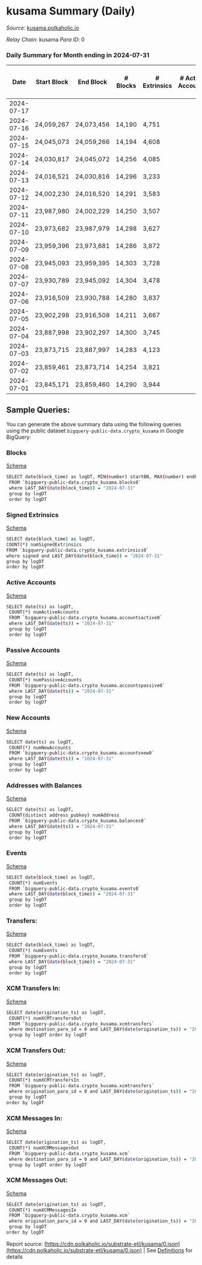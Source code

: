 # kusama Summary (Daily)

_Source_: [kusama.polkaholic.io](https://kusama.polkaholic.io)

*Relay Chain*: kusama
*Para ID*: 0



### Daily Summary for Month ending in 2024-07-31


| Date    | Start Block | End Block | # Blocks | # Extrinsics | # Active Accounts | # Passive Accounts | # New Accounts | # Addresses | # Events  | # Transfers ($USD) | # XCM Transfers In ($USD) | # XCM Transfers Out ($USD) | # XCM In | # XCM Out | Issues |
|---------|-------------|-----------|----------|--------------|-------------------|--------------------|----------------|-------------|-----------|--------------------|---------------------------|----------------------------|----------|-----------|--------|
| 2024-07-17 |  |  |  |  |  |  |  |  |  |   |   |   |  |  |  |
| 2024-07-16 | 24,059,267 | 24,073,456 | 14,190 | 4,751 |  |  |  | 323,683 | 795,713 | 1,178  |   |   |  |  |  |
| 2024-07-15 | 24,045,073 | 24,059,266 | 14,194 | 4,608 |  |  |  | 323,640 | 786,484 | 1,184  |   |   |  |  |  |
| 2024-07-14 | 24,030,817 | 24,045,072 | 14,256 | 4,085 |  |  |  | 323,595 | 765,528 | 1,063  |   |   |  |  |  |
| 2024-07-13 | 24,016,521 | 24,030,816 | 14,296 | 3,233 |  |  |  | 323,617 | 753,376 | 904  |   |   |  |  |  |
| 2024-07-12 | 24,002,230 | 24,016,520 | 14,291 | 3,583 |  |  |  | 323,585 | 772,870 | 971  |   |   |  |  |  |
| 2024-07-11 | 23,987,980 | 24,002,229 | 14,250 | 3,507 |  |  |  | 323,547 | 767,067 | 973  |   |   |  |  |  |
| 2024-07-10 | 23,973,682 | 23,987,979 | 14,298 | 3,627 |  |  |  | 323,500 | 760,333 | 1,132  |   |   |  |  |  |
| 2024-07-09 | 23,959,396 | 23,973,681 | 14,286 | 3,872 |  |  |  | 323,458 | 774,163 | 1,661  |   |   |  |  |  |
| 2024-07-08 | 23,945,093 | 23,959,395 | 14,303 | 3,728 |  |  |  | 323,330 | 783,313 | 1,028  |   |   |  |  |  |
| 2024-07-07 | 23,930,789 | 23,945,092 | 14,304 | 3,478 |  |  |  |  | 772,659 | 855  |   |   |  |  |  |
| 2024-07-06 | 23,916,509 | 23,930,788 | 14,280 | 3,837 |  |  |  |  | 780,594 | 974  |   |   |  |  |  |
| 2024-07-05 | 23,902,298 | 23,916,508 | 14,211 | 3,667 |  |  |  |  | 753,495 | 1,211  |   |   |  |  |  |
| 2024-07-04 | 23,887,998 | 23,902,297 | 14,300 | 3,745 |  |  |  |  | 766,310 | 1,114  |   |   |  |  |  |
| 2024-07-03 | 23,873,715 | 23,887,997 | 14,283 | 4,123 |  |  |  |  | 772,561 | 855  |   |   |  |  |  |
| 2024-07-02 | 23,859,461 | 23,873,714 | 14,254 | 3,821 |  |  |  |  | 761,167 | 1,312  |   |   |  |  |  |
| 2024-07-01 | 23,845,171 | 23,859,460 | 14,290 | 3,944 |  |  |  |  | 771,724 | 979  |   |   |  |  |  |

## Sample Queries:
You can generate the above summary data using the following queries using the public dataset `bigquery-public-data.crypto_kusama` in Google BigQuery:


### Blocks 

[Schema](https://github.com/colorfulnotion/substrate-etl/blob/main/schema/blocks.json)

```bash
SELECT date(block_time) as logDT, MIN(number) startBN, MAX(number) endBN, COUNT(*) numBlocks 
 FROM `bigquery-public-data.crypto_kusama.blocks0`  
 where LAST_DAY(date(block_time)) = "2024-07-31" 
 group by logDT 
 order by logDT
```

### Signed Extrinsics 

[Schema](https://github.com/colorfulnotion/substrate-etl/blob/main/schema/extrinsics.json)

```bash
SELECT date(block_time) as logDT, 
COUNT(*) numSignedExtrinsics 
FROM `bigquery-public-data.crypto_kusama.extrinsics0`  
where signed and LAST_DAY(date(block_time)) = "2024-07-31" 
group by logDT 
order by logDT
```

### Active Accounts 

[Schema](https://github.com/colorfulnotion/substrate-etl/blob/main/schema/accountsactive.json)

```bash
SELECT date(ts) as logDT, 
 COUNT(*) numActiveAccounts 
 FROM `bigquery-public-data.crypto_kusama.accountsactive0` 
 where LAST_DAY(date(ts)) = "2024-07-31" 
 group by logDT 
 order by logDT
```

### Passive Accounts 

[Schema](https://github.com/colorfulnotion/substrate-etl/blob/main/schema/accountspassive.json)

```bash
SELECT date(ts) as logDT, 
 COUNT(*) numPassiveAccounts 
 FROM `bigquery-public-data.crypto_kusama.accountspassive0` 
 where LAST_DAY(date(ts)) = "2024-07-31" 
 group by logDT 
 order by logDT
```

### New Accounts 

[Schema](https://github.com/colorfulnotion/substrate-etl/blob/main/schema/accountsnew.json)

```bash
SELECT date(ts) as logDT, 
 COUNT(*) numNewAccounts 
 FROM `bigquery-public-data.crypto_kusama.accountsnew0` 
 where LAST_DAY(date(ts)) = "2024-07-31" 
 group by logDT
 order by logDT
```

### Addresses with Balances 

[Schema](https://github.com/colorfulnotion/substrate-etl/blob/main/schema/balances.json)

```bash
SELECT date(ts) as logDT,
 COUNT(distinct address_pubkey) numAddress 
 FROM `bigquery-public-data.crypto_kusama.balances0` 
 where LAST_DAY(date(ts)) = "2024-07-31" 
 group by logDT 
 order by logDT
```

### Events 

[Schema](https://github.com/colorfulnotion/substrate-etl/blob/main/schema/events.json)

```bash
SELECT date(block_time) as logDT, 
 COUNT(*) numEvents 
 FROM `bigquery-public-data.crypto_kusama.events0` 
 where LAST_DAY(date(block_time)) = "2024-07-31" 
 group by logDT 
 order by logDT
```

### Transfers:

[Schema](https://github.com/colorfulnotion/substrate-etl/blob/main/schema/transfers.json)

```bash
SELECT date(block_time) as logDT, 
 COUNT(*) numEvents 
 FROM `bigquery-public-data.crypto_kusama.transfers0` 
 where LAST_DAY(date(block_time)) = "2024-07-31" 
 group by logDT 
 order by logDT
```

### XCM Transfers In: 

[Schema](https://github.com/colorfulnotion/substrate-etl/blob/main/schema/xcmtransfers.json)

```bash
SELECT date(origination_ts) as logDT, 
 COUNT(*) numXCMTransfersOut 
 FROM `bigquery-public-data.crypto_kusama.xcmtransfers` 
 where destination_para_id = 0 and LAST_DAY(date(origination_ts)) = "2024-07-31" 
 group by logDT order by logDT
```

### XCM Transfers Out: 

[Schema](https://github.com/colorfulnotion/substrate-etl/blob/main/schema/xcmtransfers.json)

```bash
SELECT date(origination_ts) as logDT, 
 COUNT(*) numXCMTransfersIn 
 FROM `bigquery-public-data.crypto_kusama.xcmtransfers` 
 where origination_para_id = 0 and LAST_DAY(date(origination_ts)) = "2024-07-31" 
 group by logDT 
order by logDT
```

### XCM Messages In: 

[Schema](https://github.com/colorfulnotion/substrate-etl/blob/main/schema/xcm.json)

```bash
SELECT date(origination_ts) as logDT, 
 COUNT(*) numXCMMessagesOut 
 FROM `bigquery-public-data.crypto_kusama.xcm` 
 where destination_para_id = 0 and LAST_DAY(date(origination_ts)) = "2024-07-31" 
 group by logDT order by logDT
```

### XCM Messages Out: 

[Schema](https://github.com/colorfulnotion/substrate-etl/blob/main/schema/xcm.json)

```bash
SELECT date(origination_ts) as logDT, 
 COUNT(*) numXCMMessagesIn 
 FROM `bigquery-public-data.crypto_kusama.xcm` 
 where origination_para_id = 0 and LAST_DAY(date(origination_ts)) = "2024-07-31" 
 group by logDT 
order by logDT
```


Report source: [https://cdn.polkaholic.io/substrate-etl/kusama/0.json](https://cdn.polkaholic.io/substrate-etl/kusama/0.json) | See [Definitions](/DEFINITIONS.md) for details
